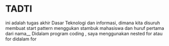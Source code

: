 # TADTI
ini adalah tugas akhir Dasar Teknologi dan informasi, dimana kita disuruh membuat start pattern menggukan stambuk mahasiswa dan huruf pertama dari nama__
Didalam program coding , saya menggunakan nested for atau for didalam for
